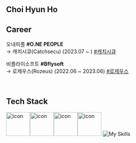 ## Choi Hyun Ho

## Career
오내피플 **#O.NE PEOPLE** <br>
→ 캐치시큐(Catchsecu) (2023.07 ~ )  [#캐치시큐](https://www.catchsecu.com/)

비플라이소프트 **#Bflysoft** <br>
→ 로제우스(Rozeus) (2022.06 ~ 2023.06) [#로제우스](https://rozeus.com/)

<br>

## Tech Stack

<img src="https://techstack-generator.vercel.app/js-icon.svg" alt="icon" width="65" height="65" /><img src="https://techstack-generator.vercel.app/ts-icon.svg" alt="icon" width="65" height="65" /><img src="https://techstack-generator.vercel.app/react-icon.svg" alt="icon" width="65" height="65" /><img src="https://techstack-generator.vercel.app/redux-icon.svg" alt="icon" width="65" height="65" />
![My Skills](https://skillicons.dev/icons?i=next,styledcomponents,tailwind)
